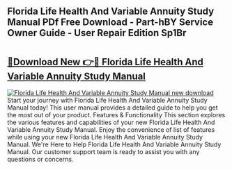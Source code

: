 ## Florida Life Health And Variable Annuity Study Manual PDf Free Download - Part-hBY Service Owner Guide - User Repair Edition Sp1Br

# <h2><a href="http://bc23247.oget.top/?id=Florida+Life+Health+And+Variable+Annuity+Study+Manual">🔗Download New 👉🔴 Florida Life Health And Variable Annuity Study Manual</a></h2>

[![Florida Life Health And Variable Annuity Study Manual new download](https://i.imgur.com/5g1atiW.png)](http://bc23247.oget.top/?id=Florida+Life+Health+And+Variable+Annuity+Study+Manual)
Start your journey with Florida Life Health And Variable Annuity Study Manual today! This user manual provides a detailed guide to help you get the most out of your product. Features & Functionality This section explores the various features and capabilities of your new Florida Life Health And Variable Annuity Study Manual. Enjoy the convenience of list of features while using your new Florida Life Health And Variable Annuity Study Manual. We're Here to Help Florida Life Health And Variable Annuity Study Manual. Our customer support team is ready to assist you with any questions or concerns.
